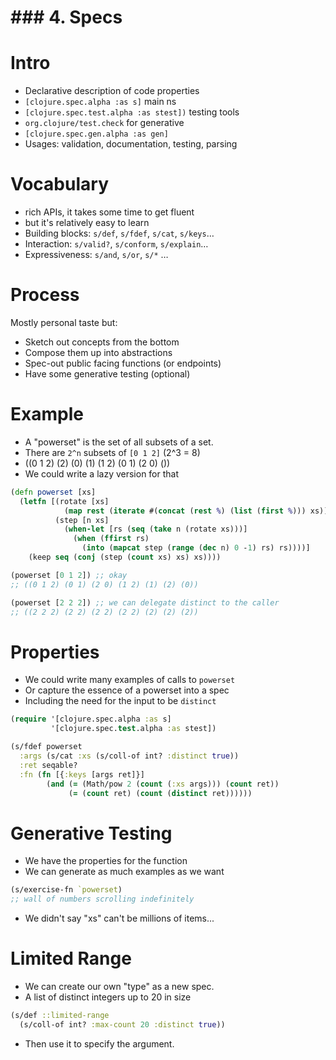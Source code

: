 # ### 4. Specs

# Intro

* Declarative description of code properties
* `[clojure.spec.alpha :as s]` main ns
* `[clojure.spec.test.alpha :as stest])` testing tools
* `org.clojure/test.check` for generative
* `[clojure.spec.gen.alpha :as gen]`
* Usages: validation, documentation, testing, parsing

# Vocabulary

* rich APIs, it takes some time to get fluent
* but it's relatively easy to learn
* Building blocks: `s/def`, `s/fdef`, `s/cat`, `s/keys`…
* Interaction: `s/valid?`, `s/conform`, `s/explain`…
* Expressiveness: `s/and`, `s/or`, `s/*` …

# Process

Mostly personal taste but:

* Sketch out concepts from the bottom
* Compose them up into abstractions
* Spec-out public facing functions (or endpoints)
* Have some generative testing (optional)

# Example

* A "powerset" is the set of all subsets of a set.
* There are `2^n` subsets of `[0 1 2]` (2^3 = 8)
* ((0 1 2) (2) (0) (1) (1 2) (0 1) (2 0) ())
* We could write a lazy version for that

```clojure
(defn powerset [xs]
  (letfn [(rotate [xs]
            (map rest (iterate #(concat (rest %) (list (first %))) xs)))
          (step [n xs]
            (when-let [rs (seq (take n (rotate xs)))]
              (when (ffirst rs)
                (into (mapcat step (range (dec n) 0 -1) rs) rs))))]
    (keep seq (conj (step (count xs) xs) xs))))

(powerset [0 1 2]) ;; okay
;; ((0 1 2) (0 1) (2 0) (1 2) (1) (2) (0))

(powerset [2 2 2]) ;; we can delegate distinct to the caller
;; ((2 2 2) (2 2) (2 2) (2 2) (2) (2) (2))
```

# Properties

* We could write many examples of calls to `powerset`
* Or capture the essence of a powerset into a spec
* Including the need for the input to be `distinct`

```clojure
(require '[clojure.spec.alpha :as s]
         '[clojure.spec.test.alpha :as stest])

(s/fdef powerset
  :args (s/cat :xs (s/coll-of int? :distinct true))
  :ret seqable?
  :fn (fn [{:keys [args ret]}]
        (and (= (Math/pow 2 (count (:xs args))) (count ret))
             (= (count ret) (count (distinct ret))))))
```

# Generative Testing

* We have the properties for the function
* We can generate as much examples as we want

```clojure
(s/exercise-fn `powerset)
;; wall of numbers scrolling indefinitely
```

* We didn't say "xs" can't be millions of items...

# Limited Range

* We can create our own "type" as a new spec.
* A list of distinct integers up to 20 in size

```clojure
(s/def ::limited-range
  (s/coll-of int? :max-count 20 :distinct true))
```

* Then use it to specify the argument.
